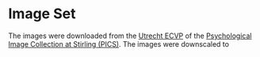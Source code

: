 # Image Set

The images were downloaded from the [Utrecht ECVP](http://pics.psych.stir.ac.uk/2D_face_sets.htm) of the [Psychological Image Collection at Stirling (PICS)](http://pics.psych.stir.ac.uk/).
The images were downscaled to 